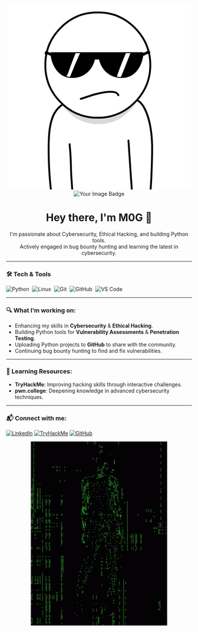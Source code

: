 <p align="center">
  <img src="https://github.com/thexM0G/thexM0G/blob/main/cool.gif" alt="Welcome Guys " />
  <img src="https://tryhackme-badges.s3.amazonaws.com/M0G.png" alt="Your Image Badge" />

</p>

<h1 align="center">Hey there, I'm M0G 👋</h1>

<p align="center">
  I'm passionate about Cybersecurity, Ethical Hacking, and building Python tools. <br/>
  Actively engaged in bug bounty hunting and learning the latest in cybersecurity.
</p>

---

### 🛠 Tech & Tools
![Python](https://img.shields.io/badge/-Python-333333?style=flat&logo=python)&nbsp;
![Linux](https://img.shields.io/badge/-Linux-333333?style=flat&logo=linux)&nbsp;
![Git](https://img.shields.io/badge/-Git-333333?style=flat&logo=git)&nbsp;
![GitHub](https://img.shields.io/badge/-GitHub-333333?style=flat&logo=github)&nbsp;
![VS Code](https://img.shields.io/badge/-VS%20Code-333333?style=flat&logo=visual-studio-code)&nbsp;

---

### 🔍 What I’m working on:
- Enhancing my skills in **Cybersecurity** & **Ethical Hacking**.
- Building Python tools for **Vulnerability Assessments** & **Penetration Testing**.
- Uploading Python projects to **GitHub** to share with the community.
- Continuing bug bounty hunting to find and fix vulnerabilities.

---

### 🌱 Learning Resources:
- **TryHackMe**: Improving hacking skills through interactive challenges.
- **pwn.college**: Deepening knowledge in advanced cybersecurity techniques.

---

### 📬 Connect with me:
[![LinkedIn](https://img.shields.io/badge/-LinkedIn-0077B5?style=flat&logo=linkedin)](https://www.linkedin.com/in/lakshay-jain-906321329/)
[![TryHackMe](https://img.shields.io/badge/-TryHackMe-333333?style=flat&logo=tryhackme)](https://tryhackme.com/r/p/M0G)
[![GitHub](https://img.shields.io/badge/-GitHub-333333?style=flat&logo=github)](https://github.com/thexM0G)

<p align="center">
  <img src="https://github.com/thexM0G/thexM0G/blob/main/hacking-hacker.gif" alt="Footer Banner" />
</p>
